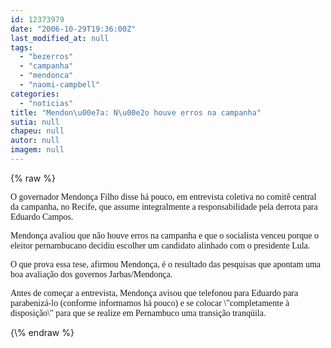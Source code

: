 ```yaml
---
id: 12373979
date: "2006-10-29T19:36:00Z"
last_modified_at: null
tags:
  - "bezerros"
  - "campanha"
  - "mendonca"
  - "naomi-campbell"
categories:
  - "noticias"
title: "Mendon\u00e7a: N\u00e2o houve erros na campanha"
sutia: null
chapeu: null
autor: null
imagem: null
---
```

{\% raw %}
<p><P><FONT face=Verdana>O governador Mendonça Filho disse há pouco, em entrevista coletiva no comitê central da campanha, no Recife, que assume integralmente a responsabilidade pela derrota&nbsp;para Eduardo Campos.</FONT></P></p>
<p><P><FONT face=Verdana>Mendonça avaliou que não houve erros na campanha e que o socialista venceu porque o eleitor pernambucano decidiu escolher um candidato alinhado com o presidente Lula.</FONT></P></p>
<p><P><FONT face=Verdana>O que prova essa tese, afirmou Mendonça, é o resultado das pesquisas que apontam uma boa avaliação dos governos Jarbas/Mendonça.</FONT></P></p>
<p><P><FONT face=Verdana>Antes de começar a entrevista, Mendonça avisou que telefonou para Eduardo para parabenizá-lo (conforme informamos há pouco) e se colocar \"completamente à disposição\" para que se realize em Pernambuco uma transição tranqüila.</FONT></P> </p>
{\% endraw %}